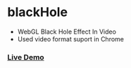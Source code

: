# blackHole
* WebGL Black Hole Effect In Video
* Used video format suport in Chrome
### [Live Demo](https://raidan00.github.io/blackHole/index.html)
